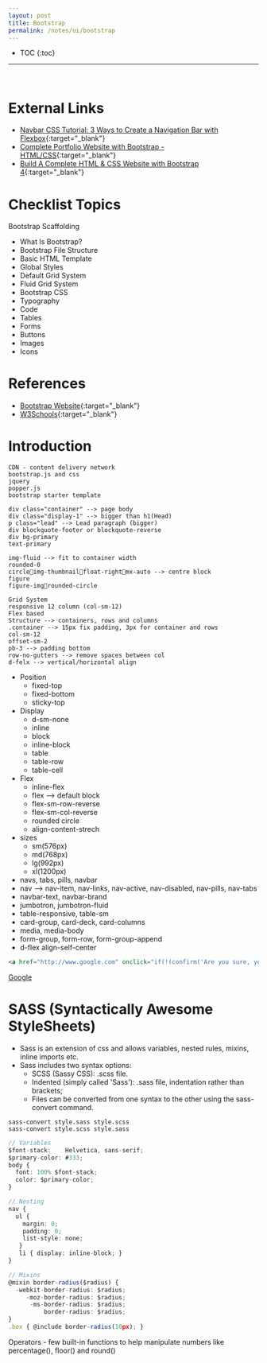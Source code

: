 ```yaml
---
layout: post
title: Bootstrap
permalink: /notes/ui/bootstrap
---
```


- TOC
{:toc}

<hr><br>

# External Links
- [Navbar CSS Tutorial: 3 Ways to Create a Navigation Bar with Flexbox](https://www.youtube.com/watch?v=PwWHL3RyQgk){:target="_blank"}
- [Complete Portfolio Website with Bootstrap - HTML/CSS](https://www.youtube.com/watch?v=dgKSqz3it50){:target="_blank"}
- [Build A Complete HTML & CSS Website with Bootstrap 4](https://www.youtube.com/watch?v=V_lAhqLXT9A){:target="_blank"}

# Checklist Topics
Bootstrap Scaffolding
* What Is Bootstrap?
* Bootstrap File Structure
* Basic HTML Template
* Global Styles
* Default Grid System
* Fluid Grid System
* Bootstrap CSS
* Typography
* Code
* Tables
* Forms
* Buttons
* Images
* Icons

# References
- [Bootstrap Website](https://getbootstrap.com/){:target="_blank"}
- [W3Schools](https://www.w3schools.com/bootstrap4/default.asp){:target="_blank"}

# Introduction

```
CDN - content delivery network
bootstrap.js and css
jquery
popper.js
bootstrap starter template

div class="container" --> page body
div class="display-1" --> bigger than h1(Head)
p class="lead" --> Lead paragraph (bigger)
div blockquote-footer or blockquote-reverse
div bg-primary
text-primary

img-fluid --> fit to container width
rounded-0
circleimg-thumbnailfloat-rightmx-auto --> centre block
figure
figure-imgrounded-circle

Grid System
responsive 12 column (col-sm-12)
Flex based
Structure --> containers, rows and columns
.container --> 15px fix padding, 3px for container and rows
col-sm-12
offset-sm-2
pb-3 --> padding bottom
row-no-gutters --> remove spaces between col
d-felx --> vertical/horizontal align
```

* Position
	- fixed-top
	* fixed-bottom
	* sticky-top
* Display
	- d-sm-none
	- inline 
	- block
	- inline-block
	- table
	- table-row
	- table-cell
* Flex
	- inline-flex
	- flex --> default block
	- flex-sm-row-reverse
	- flex-sm-col-reverse
	- rounded circle
	- align-content-strech
* sizes
	- sm(576px)
	- md(768px)
	- lg(992px)
	- xl(1200px)
* navs, tabs, pills, navbar
* nav --> nav-item, nav-links, nav-active, nav-disabled, nav-pills, nav-tabs
* navbar-text, navbar-brand
* jumbotron, jumbotron-fluid
* table-responsive, table-sm
* card-group, card-deck, card-columns
* media, media-body
* form-group, form-row, form-group-append
* d-flex align-self-center

```html
<a href="http://www.google.com" onclick="if(!(confirm('Are you sure, you want to exit?'))) return false">Google</a>
```
<a href="http://www.google.com" onclick="if(!(confirm('Are you sure, you want to exit?'))) return false">Google</a>

# SASS (Syntactically Awesome StyleSheets)
* Sass is an extension of css and allows variables, nested rules, mixins, inline imports etc. 
* Sass includes two syntax options:
    - SCSS (Sassy CSS): .scss file.
    - Indented (simply called 'Sass'): .sass file, indentation rather than brackets;
    - Files can be converted from one syntax to the other using the sass-convert command.

```
sass-convert style.sass style.scss
sass-convert style.scss style.sass
```

```ts
// Variables
$font-stack:    Helvetica, sans-serif;
$primary-color: #333;
body {
  font: 100% $font-stack;
  color: $primary-color;
}
```
```ts
// Nesting
nav {
  ul {
    margin: 0;
    padding: 0;
    list-style: none;
   }
   li { display: inline-block; }
}
```
```ts
// Mixins
@mixin border-radius($radius) {
  -webkit-border-radius: $radius;
     -moz-border-radius: $radius;
      -ms-border-radius: $radius;
          border-radius: $radius;
}
.box { @include border-radius(10px); }
```
Operators - few built-in functions to help manipulate numbers like percentage(), floor() and round()